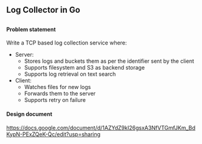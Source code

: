 ## Log Collector in Go
## 
##
#### Problem statement

Write a TCP based log collection service where:
- Server:
    - Stores logs and buckets them as per the identifier sent by the client
    - Supports filesystem and S3 as backend storage
    - Supports log retrieval on text search
- Client:
    - Watches files for new logs
    - Forwards them to the server
    - Supports retry on failure

#### Design document
https://docs.google.com/document/d/1AZYdZ9kI26gsxA3NfVTGmfJKm_BdKypN-PExZQeK-Qc/edit?usp=sharing
